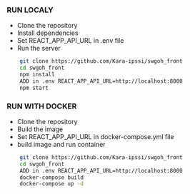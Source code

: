 ### RUN LOCALY
- Clone the repository
- Install dependencies
- Set REACT_APP_API_URL in .env file
- Run the server
```bash
    git clone https://github.com/Kara-ipssi/swgoh_front
    cd swgoh_front
    npm install
    ADD in .env REACT_APP_API_URL=http://localhost:8000 
    npm start
```
### RUN WITH DOCKER
- Clone the repository
- Build the image
- Set REACT_APP_API_URL in docker-compose.yml file
- build image and run container
```bash
    git clone https://github.com/Kara-ipssi/swgoh_front
    cd swgoh_front
    ADD in .env REACT_APP_API_URL=http://localhost:8000
    docker-compose build
    docker-compose up -d
```